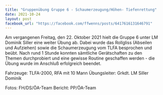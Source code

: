 ```yaml
---
title: "Gruppenübung Gruppe 6 - Schaumerzeugung/Höhen- Tiefenrettung"
date: 2021-10-24
layout: post
facebook_url: "https://facebook.com/ffwenns/posts/6417616131646791"
---
```


Am vergangenen Freitag, den 22. Oktober 2021 hielt die Gruppe 6 unter LM Dominik Siller eine weiter Übung ab. Dabei wurde das Rollgliss (Abseilen und Aufziehen) sowie die Schaumerzeugung vom TLFA besprochen und beübt. Nach rund 1 Stunde konnten sämtliche Gerätschaften zu den Themen durchprobiert und eine gewisse Routine geschaffen werden - die Übung wurde im Anschluß erfolgreich beendet. 

Fahrzeuge: TLFA-2000, RFA mit 10 Mann
Übungsleiter: Grkdt. LM Siller Dominik

Fotos: FH/DS/ÖA-Team
Bericht: PP/ÖA-Team